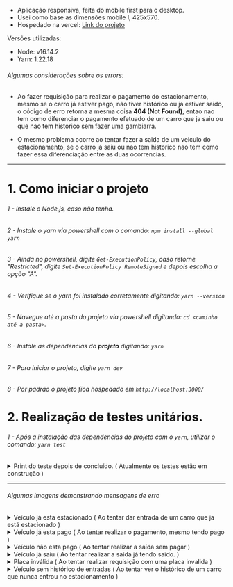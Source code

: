 - Aplicação responsiva, feita do mobile first para o desktop.
- Usei como base as dimensões mobile l, 425x570.
- Hospedado na vercel:
  [Link do projeto](https://front-end-challenge-weslleysor.vercel.app/)

Versões utilizadas:

- Node: v16.14.2
- Yarn: 1.22.18

###### Algumas considerações sobre os errors:
- Ao fazer requisição para realizar o pagamento do estacionamento, mesmo se o carro já estiver pago, não tiver histórico ou já estiver saido, o código de erro retorna a mesma coisa **404 (Not Found)**, entao nao tem como diferenciar o pagamento efetuado de um carro que ja saiu ou que nao tem historico sem fazer uma gambiarra.

- O mesmo problema ocorre ao tentar fazer a saida de um veiculo do estacionamento, se o carro já saiu ou nao tem historico nao tem como fazer essa diferenciação entre as duas ocorrencias.

---

# 1. Como iniciar o projeto

###### 1 - Instale o Node.js, caso não tenha.

###### 2 - Instale o yarn via powershell com o comando: `npm install --global yarn`

###### 3 - Ainda no powershell, digite `Get-ExecutionPolicy`, caso retorne "Restricted", digite `Set-ExecutionPolicy RemoteSigned` e depois escolha a opção "A".

###### 4 - Verifique se o yarn foi instalado corretamente digitando: `yarn --version`

###### 5 - Navegue até a pasta do projeto via powershell digitando: `cd <caminho até a pasta>`.

###### 6 - Instale as dependencias do **projeto** digitando: `yarn`

###### 7 - Para iniciar o projeto, digite `yarn dev`

###### 8 - Por padrão o projeto fica hospedado em `http://localhost:3000/`

# 2. Realização de testes unitários.

###### 1 - Após a instalação das dependencias do projeto com o `yarn`, utilizar o comando: `yarn test`
<details>
  <summary>Print do teste depois de concluído. ( Atualmente os testes estão em construção )</summary>

  ![Testes depois de concluído](./.github/tests-done.png)
</details>

---

###### Algumas imagens demonstrando mensagens de erro
<details>
  <summary>Veículo já esta estacionado ( Ao tentar dar entrada de um carro que ja está estacionado )</summary>

  ![Veículo já esta estacionado](./.github/vehicleIn.png)
</details>
<details>
  <summary>Veículo já esta pago ( Ao tentar realizar o pagamento, mesmo tendo pago )</summary>
  
  ![Veículo já esta pago](./.github/paid.png)
</details>
<details>
  <summary>Veículo não esta pago ( Ao tentar realizar a saída sem pagar )</summary>
  
  ![Veículo já esta pago](./.github/paid.png)
</details>
<details>
  <summary>Veículo já saiu ( Ao tentar realizar a saída já tendo saido. )</summary>
  
  ![Veículo já saiu](./.github/it-is-not-parked.png)
</details>
<details>
  <summary>Placa inválida ( Ao tentar realizar requisição com uma placa invalida )</summary>
  
  ![Placa inválida](./.github/invalid.png)
</details>
<details>
  <summary>Veículo sem histórico de entradas ( Ao tentar ver o histórico de um carro que nunca entrou no estacionamento )</summary>
  
  ![Veículo nunca entrou nesse estacionamento](./.github/nohistory.png)
</details>

